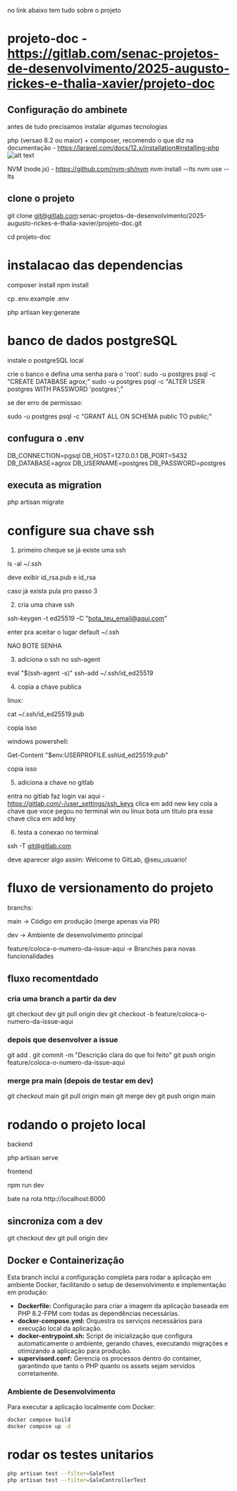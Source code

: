 no link abaixo tem tudo sobre o projeto

# projeto-doc - https://gitlab.com/senac-projetos-de-desenvolvimento/2025-augusto-rickes-e-thalia-xavier/projeto-doc



## Configuração do ambinete

antes de tudo precisamos instalar algumas tecnologias

php (versao 8.2 ou maior) + composer, recomendo o que diz na documentação - <https://laravel.com/docs/12.x/installation#installing-php>
![alt text](image.png)

NVM (node.js) - <https://github.com/nvm-sh/nvm>
nvm install --lts
nvm use --lts

## clone o projeto

git clone <git@gitlab.com>:senac-projetos-de-desenvolvimento/2025-augusto-rickes-e-thalia-xavier/projeto-doc.git

cd projeto-doc

# instalacao das dependencias

composer install
npm install

cp .env.example .env

php artisan key:generate


# banco de dados postgreSQL

instale o postgreSQL local

crie o banco e defina uma senha para o 'root':
sudo -u postgres psql -c "CREATE DATABASE agrox;"
sudo -u postgres psql -c "ALTER USER postgres WITH PASSWORD 'postgres';"

se der erro de permissao:

sudo -u postgres psql -c "GRANT ALL ON SCHEMA public TO public;"

## confugura o .env

DB_CONNECTION=pgsql
DB_HOST=127.0.0.1
DB_PORT=5432
DB_DATABASE=agrox
DB_USERNAME=postgres
DB_PASSWORD=postgres

## executa as migration

php artisan migrate

# configure sua chave ssh

1. primeiro cheque se já existe uma ssh

ls -al ~/.ssh

deve exibir id_rsa.pub e id_rsa

caso já exista pula pro passo 3

2. cria uma chave ssh

ssh-keygen -t ed25519 -C "<bota_teu_email@aqui.com>"

enter pra aceitar o lugar default ~/.ssh

NAO BOTE SENHA

3. adiciona o ssh no ssh-agent

eval "$(ssh-agent -s)"
ssh-add ~/.ssh/id_ed25519

4. copia a chave publica

linux:

cat ~/.ssh/id_ed25519.pub

copia isso

windows powershell:

Get-Content "$env:USERPROFILE\.ssh\id_ed25519.pub"

copia isso

5. adiciona a chave no gitlab

entra no gitlab faz login
vai aqui - <https://gitlab.com/-/user_settings/ssh_keys>
clica em add new key
cola a chave que voce pegou no terminal win ou linux
bota um titulo pra essa chave
clica em add key

6. testa a conexao no terminal

ssh -T <git@gitlab.com>

deve aparecer algo assim:
Welcome to GitLab, @seu_usuario!


# fluxo de versionamento do projeto

branchs:

main → Código em produção (merge apenas via PR)

dev → Ambiente de desenvolvimento principal

feature/coloca-o-numero-da-issue-aqui → Branches para novas funcionalidades

## fluxo recomentdado

### cria uma branch a partir da dev

git checkout dev
git pull origin dev
git checkout -b feature/coloca-o-numero-da-issue-aqui

### depois que desenvolver a issue

git add .
git commit -m "Descrição clara do que foi feito"
git push origin feature/coloca-o-numero-da-issue-aqui

### merge pra main (depois de testar em dev)

git checkout main
git pull origin main
git merge dev
git push origin main

# rodando o projeto local

backend

php artisan serve

frontend

npm run dev

bate na rota http://localhost:8000

## sincroniza com a dev

git checkout dev
git pull origin dev

## Docker e Containerização

Esta branch inclui a configuração completa para rodar a aplicação em ambiente Docker, facilitando o setup de desenvolvimento e implementação em produção:

- **Dockerfile:** Configuração para criar a imagem da aplicação baseada em PHP 8.2-FPM com todas as dependências necessárias.
- **docker-compose.yml:** Orquestra os serviços necessários para execução local da aplicação.
- **docker-entrypoint.sh:** Script de inicialização que configura automaticamente o ambiente, gerando chaves, executando migrações e otimizando a aplicação para produção.
- **supervisord.conf:** Gerencia os processos dentro do container, garantindo que tanto o PHP quanto os assets sejam servidos corretamente.

### Ambiente de Desenvolvimento

Para executar a aplicação localmente com Docker:

```bash
docker compose build
docker compose up -d
```

# rodar os testes unitarios

```bash
php artisan test --filter=SaleTest
php artisan test --filter=SaleControllerTest
```
